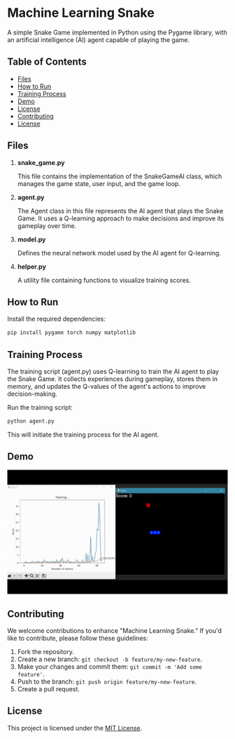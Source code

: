 # Machine Learning Snake

A simple Snake Game implemented in Python using the Pygame library, with an artificial intelligence (AI) agent capable of playing the game.

## Table of Contents

- [Files](#files)
- [How to Run](#how-to-run)
- [Training Process](#training-process)
- [Demo](#demo)
- [License](#license)
- [Contributing](#contributing)
- [License](#license)

## Files

1. **snake_game.py**

   This file contains the implementation of the SnakeGameAI class, which manages the game state, user input, and the game loop.

2. **agent.py**

   The Agent class in this file represents the AI agent that plays the Snake Game. It uses a Q-learning approach to make decisions and improve its gameplay over time.

3. **model.py**

   Defines the neural network model used by the AI agent for Q-learning.
   
4. **helper.py**

   A utility file containing functions to visualize training scores.

## How to Run

Install the required dependencies:

   ```bash
   pip install pygame torch numpy matplotlib
   ```

## Training Process

The training script (agent.py) uses Q-learning to train the AI agent to play the Snake Game. It collects experiences during gameplay, stores them in memory, and updates the Q-values of the agent's actions to improve decision-making.

Run the training script:

  ``` bash
  python agent.py
```

This will initiate the training process for the AI agent.

## Demo

![Snake Game Demo](https://github.com/sebastiankrzysiak/Machine-Learning-Snake/blob/main/MachineLearnSnake.gif)

## Contributing

We welcome contributions to enhance "Machine Learning Snake." If you'd like to contribute, please follow these guidelines:

1. Fork the repository.
2. Create a new branch: `git checkout -b feature/my-new-feature`.
3. Make your changes and commit them: `git commit -m 'Add some feature'`.
4. Push to the branch: `git push origin feature/my-new-feature`.
5. Create a pull request.

## License

This project is licensed under the [MIT License](LICENSE).

